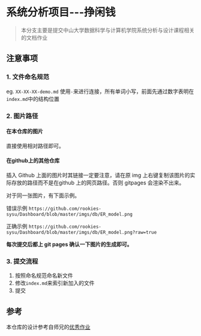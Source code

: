 # 系统分析项目---挣闲钱

> 本分支主要是提交中山大学数据科学与计算机学院系统分析与设计课程相关的文档作业

## 注意事项

### 1. 文件命名规范

eg.
`XX-XX-XX-demo.md` 使用`-`来进行连接，所有单词小写，前面先通过数字表明在`index.md`中的结构位置

### 2. 图片路径

#### 在本仓库的图片

直接使用相对路径即可。

#### 在github上的其他仓库

插入 Github 上面的图片时其链接一定要注意，请在原 img 上右键复制该图片的实际存放的路径而不是在github 上的网页路径。否则 gitpages 会渲染不出来。

对于同一张图片，有下面示例。

错误示例 `https://github.com/rookies-sysu/Dashboard/blob/master/imgs/db/ER_model.png`

正确示例 `https://github.com/rookies-sysu/Dashboard/blob/master/imgs/db/ER_model.png?raw=true`


**每次提交后都上 git pages 确认一下图片的生成即可。**

### 3. 提交流程

1. 按照命名规范命名新文件
2. 修改`index.md`来索引新加入的文件
3. 提交

## 参考

本仓库的设计参考自师兄的[优秀作业](https://github.com/rookies-sysu/Dashboard)